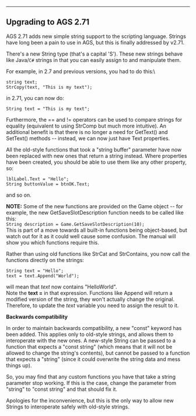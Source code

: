 []()


------------------------------------------------------------------------

Upgrading to AGS 2.71
---------------------

AGS 2.71 adds new simple string support to the scripting language.
Strings have long been a pain to use in AGS, but this is finally
addressed by v2.71.

There's a new String type (that's a capital 'S'). These new strings
behave like Java/`C#` strings in that you can easily assign to and
manipulate them.

For example, in 2.7 and previous versions, you had to do this:\

    string text;
    StrCopy(text, "This is my text");

in 2.71, you can now do:

    String text = "This is my text";

Furthermore, the == and != operators can be used to compare strings for
equality (equivalent to using StrComp but much more intuitive). An
additional benefit is that there is no longer a need for GetText() and
SetText() methods -- instead, we can now just have Text properties.

All the old-style functions that took a "string buffer" parameter have
now been replaced with new ones that return a string instead. Where
properties have been created, you should be able to use them like any
other property, so:

    lblLabel.Text = "Hello";
    String buttonValue = btnOK.Text;

and so on.

**NOTE:** Some of the new functions are provided on the Game object --
for example, the new GetSaveSlotDescription function needs to be called
like this:\
`String description = Game.GetSaveSlotDescription(10);`\
This is part of a move towards all built-in functions being
object-based, but watch out for it as it could well cause some
confusion. The manual will show you which functions require this.

Rather than using old functions like StrCat and StrContains, you now
call the functions directly on the strings:

    String text = "Hello";
    text = text.Append("World");

will mean that *text* now contains "HelloWorld".\
Note the **text =** in that expression. Functions like Append will
return a modified version of the string, they won't actually change the
original. Therefore, to update the *text* variable you need to assign
the result to it.

**Backwards compatibility**

In order to maintain backwards compatibility, a new "const" keyword has
been added. This applies only to old-style strings, and allows them to
interoperate with the new ones. A new-style String can be passed to a
function that expects a "const string" (which means that it will not be
allowed to change the string's contents), but cannot be passed to a
function that expects a "string" (since it could overwrite the string
data and mess things up).

So, you may find that any custom functions you have that take a string
parameter stop working. If this is the case, change the parameter from
"string" to "const string" and that should fix it.

Apologies for the inconvenience, but this is the only way to allow new
Strings to interoperate safely with old-style strings.
